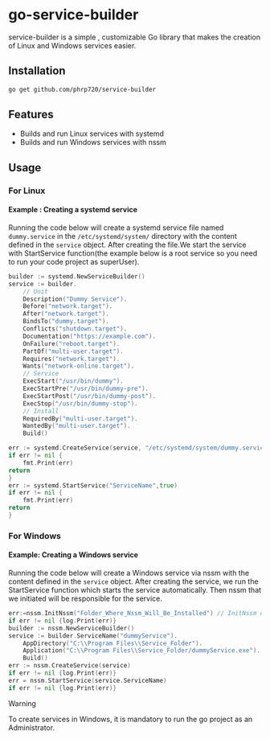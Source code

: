# go-service-builder

service-builder is a simple , customizable   Go library that  makes the creation of Linux and Windows services easier.

## Installation

```bash
go get github.com/phrp720/service-builder
```
## Features
- Builds and run Linux services with systemd
- Builds and run Windows services with nssm

## Usage

### For Linux

#### Example : Creating a systemd service 
Running the code below will create a systemd service file named `dummy.service` in the `/etc/systemd/system/` directory with the content defined in the `service` object. After creating the file.We start the service with StartService function(the example below is a root service so you need to run your code project as superUser).

```go
builder := systemd.NewServiceBuilder()
service := builder.
	// Unit
	Description("Dummy Service").
	Before("network.target").
	After("network.target").
	BindsTo("dummy.target").
	Conflicts("shutdown.target").
	Documentation("https://example.com").
	OnFailure("reboot.target").
	PartOf("multi-user.target").
	Requires("network.target").
	Wants("network-online.target").
	// Service
	ExecStart("/usr/bin/dummy").
	ExecStartPre("/usr/bin/dummy-pre").
	ExecStartPost("/usr/bin/dummy-post").
	ExecStop("/usr/bin/dummy-stop").
	// Install
	RequiredBy("multi-user.target").
	WantedBy("multi-user.target").
	Build()

err := systemd.CreateService(service, "/etc/systemd/system/dummy.service",true)
if err != nil {
	fmt.Print(err)
return
}
err := systemd.StartService("ServiceName",true)
if err != nil {
	fmt.Print(err)
return
}
```

### For Windows

#### Example: Creating a Windows service
Running the code below will create a Windows service via nssm  with the content defined in the `service` object. After creating the service, we run the StartService function which starts the service automatically.
Then nssm that we initiated will be responsible for the service.

```go
err:=nssm.InitNssm("Folder_Where_Nssm_Will_Be_Installed") // InitNssm downloads nssm and extracts it  to the specified folder
if err != nil {log.Print(err)}
builder := nssm.NewServiceBuilder()
service := builder.ServiceName("dummyService").
	AppDirectory("C:\\Program Files\\Service_Folder").
	Application("C:\\Program Files\\Service_Folder/dummyService.exe").
	Build()
err := nssm.CreateService(service)
if err != nil {log.Print(err)}
err = nssm.StartService(service.ServiceName)
if err != nil {log.Print(err)}
```
> [!Warning]
>
> To create services in Windows, it is mandatory to  run the go project as an Administrator.

